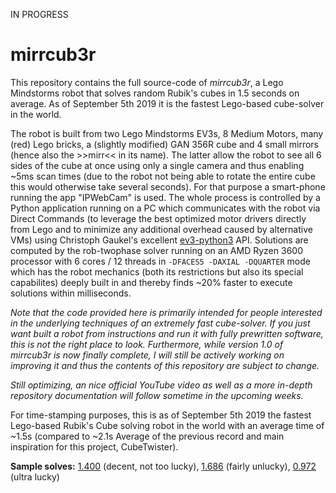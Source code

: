 IN PROGRESS

mirrcub3r
=========

This repository contains the full source-code of *mirrcub3r*, a Lego Mindstorms robot that solves random Rubik's cubes in 1.5 seconds on average. As of September 5th 2019 it is the fastest Lego-based cube-solver in the world.

The robot is built from two Lego Mindstorms EV3s, 8 Medium Motors, many (red) Lego bricks, a (slightly modified) GAN 356R cube and 4 small mirrors (hence also the >>mirr<< in its name). The latter allow the robot to see all 6 sides of the cube at once using only a single camera and thus enabling ~5ms scan times (due to the robot not being able to rotate the entire cube this would otherwise take several seconds). For that purpose a smart-phone running the app "IPWebCam" is used. The whole process is controlled by a Python application running on a PC which communicates with the robot via Direct Commands (to leverage the best optimized motor drivers directly from Lego and to minimize any additional overhead caused by alternative VMs) using Christoph Gaukel's excellent [ev3-python3](https://github.com/ChristophGaukel/ev3-python3) API. Solutions are computed by the rob-twophase solver running on an AMD Ryzen 3600 processor with 6 cores / 12 threads in `-DFACES5 -DAXIAL -DQUARTER` mode which has the robot mechanics (both its restrictions but also its special capabilites) deeply built in and thereby finds ~20% faster to execute solutions within milliseconds.

*Note that the code provided here is primarily intended for people interested in the underlying techniques of an extremely fast cube-solver. If you just want built a robot from instructions and run it with fully prewritten software, this is not the right place to look. Furthermore, while version 1.0 of mirrcub3r is now finally complete, I will still be actively working on improving it and thus the contents of this repository are subject to change.*

*Still optimizing, an nice official YouTube video as well as a more in-depth repository documentation will follow sometime in the upcoming weeks.*

For time-stamping purposes, this is as of September 5th 2019 the fastest Lego-based Rubik's Cube solving robot in the world with an average time of ~1.5s (compared to ~2.1s Average of the previous record and main inspiration for this project, CubeTwister). 

**Sample solves:** [1.400](https://youtu.be/E7asXTJ8pAY) (decent, not too lucky), [1.686](https://youtu.be/pTgFNbZgjuA) (fairly unlucky), [0.972](https://youtu.be/JhygBTWfFqc) (ultra lucky)

